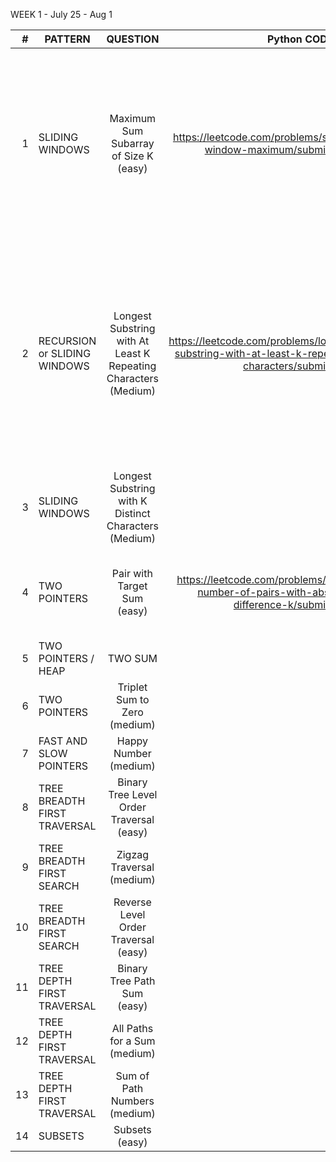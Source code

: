 WEEK 1 - July 25 - Aug 1


|#| PATTERN     |       QUESTION     | Python CODE LINK  | NOTES |
|------:| ------------- |:-------------:| -----:|------:|
|1| SLIDING WINDOWS     | Maximum Sum Subarray of Size K (easy) | https://leetcode.com/problems/sliding-window-maximum/submissions/  | Simple brute force solution but very time complex O(n*n-k); Faster soltuion can be obtained using a deque - decreasing queue|
|2|RECURSION or SLIDING WINDOWS|Longest Substring with At Least K Repeating Characters (Medium)|https://leetcode.com/problems/longest-substring-with-at-least-k-repeating-characters/submissions/| Brute force Solution is very expensive; solved using recursion, time complexity is still O(N^2) in recursion, there is a sliding window approach too with O(N)|
|3| SLIDING WINDOWS     | Longest Substring with K Distinct Characters (Medium)     |   |
|4| TWO POINTERS        | Pair with Target Sum (easy)    | https://leetcode.com/problems/count-number-of-pairs-with-absolute-difference-k/submissions/   | Very simple splution using two pointers - Optimal solution ?|
|5|TWO POINTERS / HEAP| TWO SUM| | |
|6| TWO POINTERS        | Triplet Sum to Zero (medium) | | |
|7| FAST AND SLOW POINTERS | Happy Number (medium) | | |
|8| TREE BREADTH FIRST TRAVERSAL| Binary Tree Level Order Traversal (easy)| | |
|9|TREE BREADTH FIRST SEARCH| Zigzag Traversal (medium) | | |
|10|TREE BREADTH FIRST SEARCH| Reverse Level Order Traversal (easy) | | |
|11| TREE DEPTH FIRST TRAVERSAL | Binary Tree Path Sum (easy) | | |
|12|TREE DEPTH FIRST TRAVERSAL| All Paths for a Sum (medium) | | |
|13|TREE DEPTH FIRST TRAVERSAL| Sum of Path Numbers (medium) | | |
|14|SUBSETS | Subsets (easy) | | |

